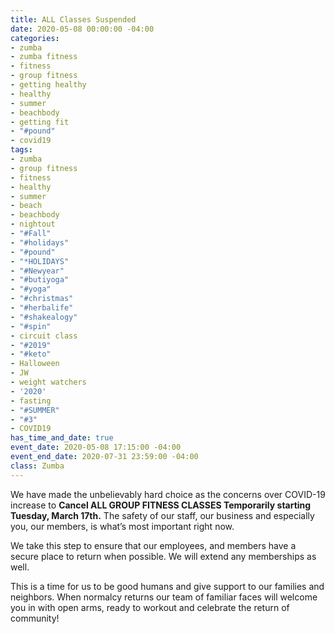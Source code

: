 ```yaml
---
title: ALL Classes Suspended
date: 2020-05-08 00:00:00 -04:00
categories:
- zumba
- zumba fitness
- fitness
- group fitness
- getting healthy
- healthy
- summer
- beachbody
- getting fit
- "#pound"
- covid19
tags:
- zumba
- group fitness
- fitness
- healthy
- summer
- beach
- beachbody
- nightout
- "#Fall"
- "#holidays"
- "#pound"
- "*HOLIDAYS"
- "#Newyear"
- "#butiyoga"
- "#yoga"
- "#christmas"
- "#herbalife"
- "#shakealogy"
- "#spin"
- circuit class
- "#2019"
- "#keto"
- Halloween
- JW
- weight watchers
- '2020'
- fasting
- "#SUMMER"
- "#3"
- COVID19
has_time_and_date: true
event_date: 2020-05-08 17:15:00 -04:00
event_end_date: 2020-07-31 23:59:00 -04:00
class: Zumba
---
```


We have made the unbelievably hard choice as the concerns over COVID-19 increase to **Cancel ALL GROUP FITNESS CLASSES Temporarily starting Tuesday, March 17th.** The safety of our staff, our business and especially you, our members, is what’s most important right now. 

We take this step to ensure that our employees, and members have a secure place to return when possible. We will extend any memberships as well.

This is a time for us to be good humans and give support to our families and neighbors. When normalcy returns our team of familiar faces will welcome you in with open arms, ready to workout and celebrate the return of community!